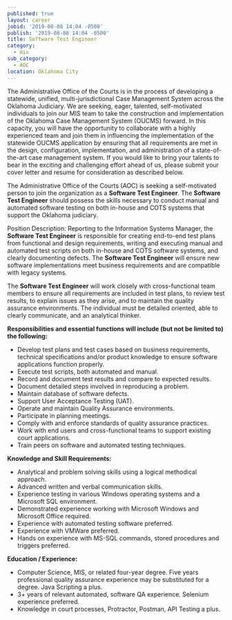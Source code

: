```yaml
---
published: true
layout: career
jobid: '2019-08-08 14:04 -0500'
publish: '2019-08-08 14:04 -0500'
title: Software Test Engineer
category:
  - mis
sub_category:
  - AOC
location: Oklahoma City
---
```

The Administrative Office of the Courts is in the process of developing a statewide, unified, multi-jurisdictional Case Management System across the Oklahoma Judiciary.  We are seeking, eager, talented, self-motivated individuals to join our MIS team to take the construction and implementation of the Oklahoma Case Management System (OUCMS) forward.  In this capacity, you will have the opportunity to collaborate with a highly experienced team and join them in influencing the implementation of the statewide OUCMS application by ensuring that all requirements are met in the design, configuration, implementation, and administration of a state-of-the-art case management system.  If you would like to bring your talents to bear in the exciting and challenging effort ahead of us, please submit your cover letter and resume for consideration as described below.

The Administrative Office of the Courts (AOC) is seeking a self-motivated person to join the organization as a **Software Test Engineer**.  The **Software Test Engineer** should possess the skills necessary to conduct manual and automated software testing on both in-house and COTS systems that support the Oklahoma judiciary.

Position Description:
Reporting to the Information Systems Manager, the **Software Test Engineer** is responsible for creating end-to-end test plans from functional and design requirements, writing and executing manual and automated test scripts on both in-house and COTS software systems, and clearly documenting defects. The **Software Test Engineer** will ensure new software implementations meet business requirements and are compatible with legacy systems. 

The **Software Test Engineer** will work closely with cross-functional team members to ensure all requirements are included in test plans, to review test results, to explain issues as they arise, and to maintain the quality assurance environments. The individual must be detailed oriented, able to clearly communicate, and an analytical thinker.

**Responsibilities and essential functions will include (but not be limited to) the following:**

- Develop test plans and test cases based on business requirements, technical specifications and/or product knowledge to ensure software applications function properly.
- Execute test scripts, both automated and manual.
- Record and document test results and compare to expected results.
- Document detailed steps involved in reproducing a problem.
- Maintain database of software defects.
- Support User Acceptance Testing (UAT).
- Operate and maintain Quality Assurance environments.
- Participate in planning meetings.
- Comply with and enforce standards of quality assurance practices. 
- Work with end users and cross-functional teams to support existing court applications.
- Train peers on software and automated testing techniques.

**Knowledge and Skill Requirements:**

- Analytical and problem solving skills using a logical methodical approach.
- Advanced written and verbal communication skills.
- Experience testing in various Windows operating systems and a Microsoft SQL environment.
- Demonstrated experience working with Microsoft Windows and Microsoft Office required.
- Experience with automated testing software preferred.
- Experience with VMWare preferred.
- Hands on experience with MS-SQL commands, stored procedures and triggers preferred.

**Education / Experience:**

- Computer Science, MIS, or related four-year degree.   Five years professional quality assurance experience may be substituted for a degree.  Java Scripting a plus.
- 3+ years of relevant automated, software QA experience.  Selenium experience preferred.
- Knowledge in court processes, Protractor, Postman, API Testing a plus.

